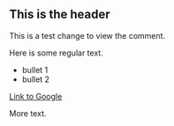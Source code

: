 ## This is the header

This is a test change to view the comment.

Here is some regular text.

* bullet 1
* bullet 2

[Link to Google](http:/www.google.com)

More text.
